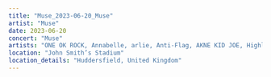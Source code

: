 ```yaml
---
title: "Muse_2023-06-20_Muse"
artist: "Muse"
date: 2023-06-20
concert: "Muse"
artists: "ONE OK ROCK, Annabelle, arlie, Anti-Flag, AKNE KID JOE, Highly Suspect, Alle Farben, Benjamin Hav & Familien, 01099, Evanescence, Anna Kramer, Royal Blood, aiko, 311, Ary, Muse, Blæst"
location: "John Smith’s Stadium"
location_details: "Huddersfield, United Kingdom"
---
```

